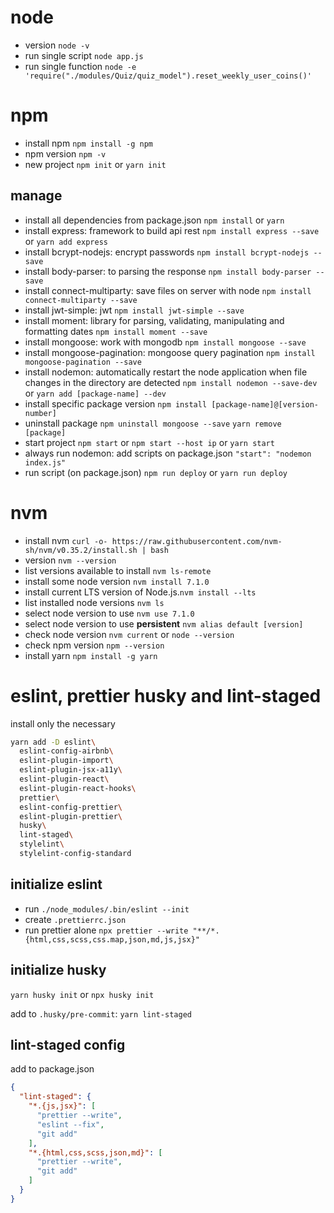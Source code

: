 # node

- version `node -v`
- run single script `node app.js`
- run single function `node -e 'require("./modules/Quiz/quiz_model").reset_weekly_user_coins()'`

# npm

- install npm `npm install -g npm`
- npm version `npm -v`
- new project `npm init` or `yarn init`

## manage

- install all dependencies from package.json `npm install` or `yarn`
- install express: framework to build api rest `npm install express --save` or `yarn add express`
- install bcrypt-nodejs: encrypt passwords `npm install bcrypt-nodejs --save`
- install body-parser: to parsing the response `npm install body-parser --save`
- install connect-multiparty: save files on server with node `npm install connect-multiparty --save`
- install jwt-simple: jwt `npm install jwt-simple --save`
- install moment: library for parsing, validating, manipulating and formatting dates `npm install moment --save`
- install mongoose: work with mongodb `npm install mongoose --save`
- install mongoose-pagination: mongoose query pagination `npm install mongoose-pagination --save`
- install nodemon: automatically restart the node application when file changes in the directory are detected `npm install nodemon --save-dev` or `yarn add [package-name] --dev`
- install specific package version `npm install [package-name]@[version-number]`
- uninstall package `npm uninstall mongoose --save` `yarn remove [package]`
- start project `npm start` or `npm start --host ip` or `yarn start`
- always run nodemon: add scripts on package.json `"start": "nodemon index.js"`
- run script (on package.json) `npm run deploy` or `yarn run deploy`

# nvm

- install nvm `curl -o- https://raw.githubusercontent.com/nvm-sh/nvm/v0.35.2/install.sh | bash`
- version `nvm --version`
- list versions available to install `nvm ls-remote`
- install some node version `nvm install 7.1.0`
- install current LTS version of Node.js.`nvm install --lts`
- list installed node versions `nvm ls`
- select node version to use `nvm use 7.1.0`
- select node version to use **persistent** `nvm alias default [version]`
- check node version `nvm current` or `node --version`
- check npm version `npm --version`
- install yarn `npm install -g yarn`

# eslint, prettier husky and lint-staged

install only the necessary

```bash
yarn add -D eslint\
  eslint-config-airbnb\
  eslint-plugin-import\
  eslint-plugin-jsx-a11y\
  eslint-plugin-react\
  eslint-plugin-react-hooks\
  prettier\
  eslint-config-prettier\
  eslint-plugin-prettier\
  husky\
  lint-staged\
  stylelint\
  stylelint-config-standard
```

## initialize eslint

- run `./node_modules/.bin/eslint --init`
- create `.prettierrc.json`
- run prettier alone `npx prettier --write "**/*.{html,css,scss,css.map,json,md,js,jsx}"`

## initialize husky

`yarn husky init` or `npx husky init`

add to `.husky/pre-commit`: `yarn lint-staged`

## lint-staged config

add to package.json

```json
{
  "lint-staged": {
    "*.{js,jsx}": [
      "prettier --write",
      "eslint --fix",
      "git add"
    ],
    "*.{html,css,scss,json,md}": [
      "prettier --write",
      "git add"
    ]
  }
}
```
